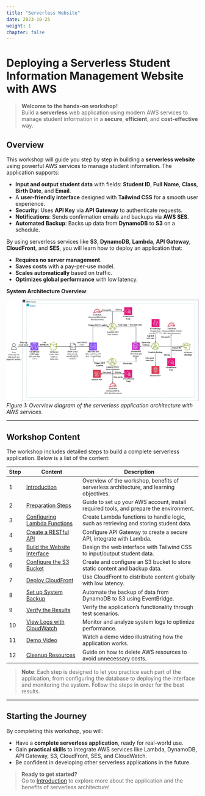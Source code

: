 ```yaml
---
title: "Serverless Website"
date: 2023-10-25
weight: 1
chapter: false
---
```


# Deploying a Serverless Student Information Management Website with AWS

> **Welcome to the hands-on workshop!**  
> Build a **serverless** web application using modern AWS services to manage student information in a **secure**, **efficient**, and **cost-effective** way.

## Overview

This workshop will guide you step by step in building a **serverless website** using powerful AWS services to manage student information. The application supports:  
- **Input and output student data** with fields: **Student ID**, **Full Name**, **Class**, **Birth Date**, and **Email**.  
- A **user-friendly interface** designed with **Tailwind CSS** for a smooth user experience.  
- **Security**: Uses **API Key** via **API Gateway** to authenticate requests.  
- **Notifications**: Sends confirmation emails and backups via **AWS SES**.  
- **Automated Backup**: Backs up data from **DynamoDB** to **S3** on a schedule.  

By using serverless services like **S3**, **DynamoDB**, **Lambda**, **API Gateway**, **CloudFront**, and **SES**, you will learn how to deploy an application that:  
- **Requires no server management**.  
- **Saves costs** with a pay-per-use model.  
- **Scales automatically** based on traffic.  
- **Optimizes global performance** with low latency.

**System Architecture Overview**:

![System Architecture Overview](images/system-architecture-overview.jpg)  
*Figure 1: Overview diagram of the serverless application architecture with AWS services.*

---

## Workshop Content

The workshop includes detailed steps to build a complete serverless application. Below is a list of the content:

| **Step** | **Content** | **Description** |
|----------|-------------|-----------------|
| 1 | [Introduction](1-introduction/) | Overview of the workshop, benefits of serverless architecture, and learning objectives. |
| 2 | [Preparation Steps](2-preparation-steps/)  | Guide to set up your AWS account, install required tools, and prepare the environment. |
| 3 | [Configuring Lambda Functions](3-creating-lambda-functions/) | Create Lambda functions to handle logic, such as retrieving and storing student data. |
| 4 | [Create a RESTful API](4-creating-a-restful-api/) | Configure API Gateway to create a secure API, integrate with Lambda. |
| 5 | [Build the Website Interface](5-designing-the-website-interface/) | Design the web interface with Tailwind CSS to input/output student data. |
| 6 | [Configure the S3 Bucket](6-configuring-s3-buckets/)| Create and configure an S3 bucket to store static content and backup data. |
| 7 | [Deploy CloudFront](7-deploying-cloudfront/) | Use CloudFront to distribute content globally with low latency. |
| 8 | [Set up System Backup](8-setting-up-system-backup/) | Automate the backup of data from DynamoDB to S3 using EventBridge. |
| 9 | [Verify the Results](9-testing-results/) | Verify the application’s functionality through test scenarios. |
| 10 | [View Logs with CloudWatch](10-monitoring-logs-with-cloudwatch/) | Monitor and analyze system logs to optimize performance. |
| 11 | [Demo Video](11-reference-video-demo/)| Watch a demo video illustrating how the application works. |
| 12 | [Cleanup Resources](12-cleaning-up-resources/) | Guide on how to delete AWS resources to avoid unnecessary costs. |

> **Note**: Each step is designed to let you practice each part of the application, from configuring the database to deploying the interface and monitoring the system. Follow the steps in order for the best results.

---

## Starting the Journey

By completing this workshop, you will:  
- Have a **complete serverless application**, ready for real-world use.  
- Gain **practical skills** to integrate AWS services like Lambda, DynamoDB, API Gateway, S3, CloudFront, SES, and CloudWatch.  
- Be confident in developing other serverless applications in the future.

> **Ready to get started?**  
> Go to [Introduction](1-introduction/) to explore more about the application and the benefits of serverless architecture!
